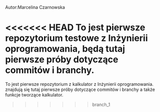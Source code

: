 Autor:Marcelina Czarnowska

<<<<<<< HEAD
To jest pierwsze repozytorium testowe z Inżynierii oprogramowania,
będą tutaj pierwsze próby dotyczące commitów i branchy.
=======
To jest pierwsze repozytorium z kalkulator z Inżynierii oprogramowania.
znajdują się tutaj pierwsze próby dotyczące commitów i branchy a także funkcje tworzące kalkulator.
>>>>>>> branch_1

